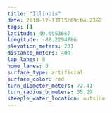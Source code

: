 ```yaml
---
title: "Illinois"
date: 2018-12-13T15:09:04.236Z
tags: []
latitude: 40.0953667
longitude: -88.2294786
elevation_meters: 231
distance_meters: 400
lap_lanes: 8
home_lanes: 8
surface_type: artificial
surface_color: red
turn_diameter_meters: 72.41
turn_radius_b_meters: 35.29
steeple_water_location: outside
---
```


